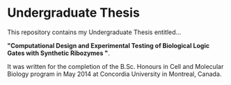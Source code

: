 # Undergraduate Thesis

This repository contains my Undergraduate Thesis entitled...

**"Computational Design and Experimental Testing of Biological Logic Gates with Synthetic Ribozymes "**.

It was written for the completion of the B.Sc. Honours in Cell and Molecular Biology program in May 2014 at Concordia University in Montreal, Canada.